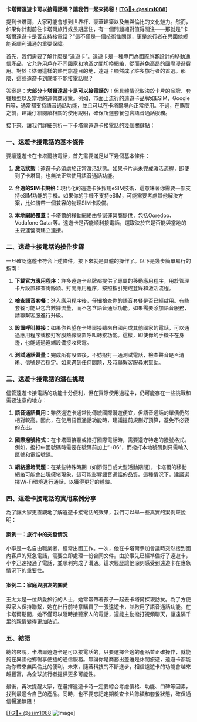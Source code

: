 **卡塔爾遠遊卡可以接電話嗎？讓我們一起來揭秘！[[TG💪+ @esim1088](https://t.me/s/esim1088)]**

提到卡塔爾，大家可能會想到世界杯、豪華建築以及無與倫比的文化魅力。然而，如果你計劃前往卡塔爾旅行或長期居住，有一個問題絕對值得關注——那就是“卡塔爾遠遊卡是否支持接電話？”這不僅是一個技術性問題，更是旅行者在異國他鄉能否順利溝通的重要保障。

首先，我們需要了解什麼是“遠遊卡”。遠遊卡是一種專門為國際旅客設計的移動通信產品，它允許用戶在不同國家和地區之間切換網絡，從而避免高昂的國際漫遊費用。對於卡塔爾這樣的熱門旅遊目的地，遠遊卡顯然成了許多旅行者的首選。那麼，這些遠遊卡到底能不能接電話呢？

答案是：**大部分卡塔爾遠遊卡是可以接電話的**！但具體情況取決於卡片的品牌、套餐類型以及當地的運營商政策。例如，市面上流行的遠遊卡品牌如ESIM、Google Fi等，通常都支持語音通話功能，並且可以在卡塔爾境內正常使用。不過，在購買之前，建議仔細閱讀相關的使用說明，確保所選套餐包含語音通話服務。

接下來，讓我們詳細剖析一下卡塔爾遠遊卡接電話的幾個關鍵點：

### 一、遠遊卡接電話的基本條件

要讓遠遊卡在卡塔爾接電話，首先需要滿足以下幾個基本條件：

1. **激活狀態**：遠遊卡必須處於正常激活狀態。如果卡片尚未完成激活流程，即使到了卡塔爾，也無法正常使用語音通話功能。
   
2. **合適的SIM卡規格**：現代化的遠遊卡多採用eSIM技術，這意味著你需要一部支持eSIM功能的手機。如果你的手機不支持eSIM，可能需要考慮其他解決方案，比如攜帶一個兼容的物理SIM卡設備。

3. **本地網絡覆蓋**：卡塔爾的移動網絡由多家運營商提供，包括Ooredoo、Vodafone Qatar等。遠遊卡是否能順利接電話，還取決於它是否能與當地的主要運營商建立連接。

### 二、遠遊卡接電話的操作步驟

一旦確認遠遊卡符合上述條件，接下來就是具體的操作了。以下是幾步簡單易行的指南：

1. **下載官方應用程序**：許多遠遊卡品牌都提供了專屬的移動應用程序，用於管理卡片設置和查詢餘額。打開應用程序，按照指引完成登錄和激活流程。

2. **檢查語音套餐**：進入應用程序後，仔細檢查你的語音套餐是否已經啟用。有些套餐可能只包含數據流量，而不包含語音通話功能。如果需要添加語音服務，請聯繫客服進行升級。

3. **設置呼叫轉接**：如果你希望在卡塔爾接聽來自國內或其他國家的電話，可以通過應用程序或撥打客服熱線設置呼叫轉接功能。這樣，即使你的手機不在身邊，也能通過遠端設備接收來電。

4. **測試通話質量**：完成所有設置後，不妨撥打一通測試電話，檢查聲音是否清晰、信號是否穩定。如果遇到任何問題，及時聯繫客服尋求幫助。

### 三、遠遊卡接電話的潛在挑戰

儘管遠遊卡接電話的功能十分便利，但在實際使用過程中，仍可能存在一些挑戰和需要注意的地方：

1. **語音通話費用**：雖然遠遊卡通常比傳統國際漫遊便宜，但語音通話的單價仍然相對較高。因此，在使用語音通話功能時，建議提前規劃好預算，避免不必要的支出。

2. **國際撥號格式**：在卡塔爾接聽或撥打國際電話時，需要遵守特定的撥號格式。例如，撥打中國號碼時需要在號碼前加上“+86”，而撥打本地號碼則只需輸入區號和電話號碼。

3. **網絡擁堵問題**：在某些特殊時期（如節假日或大型活動期間），卡塔爾的移動網絡可能會出現擁堵現象，這可能影響語音通話的品質。這種情況下，建議選擇Wi-Fi環境進行通話，以獲得更好的體驗。

### 四、遠遊卡接電話的實用案例分享

為了讓大家更直觀地了解遠遊卡接電話的效果，我們可以舉一些真實的案例來說明：

#### 案例一：旅行中的突發情況

小李是一名自由職業者，經常出國工作。一次，他在卡塔爾參加會議時突然接到國內客戶的緊急電話，需要立即處理一份合同文件。由於事先已經準備好了遠遊卡，小李迅速撥通了電話，並順利完成了溝通。這次經歷讓他深刻感受到遠遊卡在應急情況下的重要性。

#### 案例二：家庭與朋友的關愛

王太太是一位熱愛旅行的人士，她常常帶著孩子一起去卡塔爾探親訪友。為了方便與家人保持聯繫，她在出行前特意購買了一張遠遊卡，並啟用了語音通話功能。在卡塔爾期間，她不僅可以隨時接聽家人的電話，還能主動撥打視頻聊天，讓遠隔千里的親情變得更加貼近。

### 五、結語

總的來說，卡塔爾遠遊卡是可以接電話的，只要選擇合適的產品並正確操作，就能夠在異國他鄉暢享便捷的通信服務。無論你是商務出差還是休閒旅遊，遠遊卡都能為你帶來無與倫比的便利。未來，隨著科技的不斷進步，相信遠遊卡的功能會越來越豐富，為全球旅行者提供更多可能性。

最後，再次提醒大家，在選擇遠遊卡時一定要綜合考慮價格、功能、口碑等因素，找到最適合自己的產品。同時，也不要忘記定期檢查卡片餘額和套餐狀態，確保通信暢通無阻！

[[TG💪+ @esim1088](https://t.me/s/esim1088) ![Image](https://i.postimg.cc/4NQfJmqS/Snipaste-2025-05-13-00-14-12.png)]